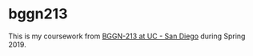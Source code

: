 # bggn213

This is my coursework from [BGGN-213 at UC - San Diego](https://bioboot.github.io/bggn213_S19/) during Spring 2019.
